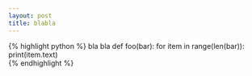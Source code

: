 ```yaml
---
layout: post
title: blabla
---
```


{% highlight python %}
bla bla
def foo(bar):
  for item in range(len(bar)):
  print(item.text)  
{% endhighlight %}
